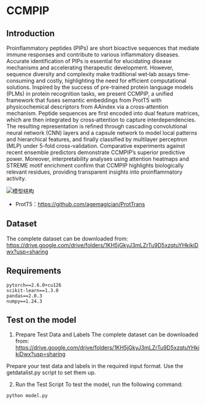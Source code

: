 # CCMPIP

## Introduction
Proinflammatory peptides (PIPs) are short bioactive sequences that mediate immune responses and contribute to various inflammatory diseases. Accurate identification of PIPs is essential for elucidating disease mechanisms and accelerating therapeutic development. However, sequence diversity and complexity make traditional wet‐lab assays time‐consuming and costly, highlighting the need for efficient computational solutions. Inspired by the success of pre-trained protein language models (PLMs) in protein recognition tasks, we present CCMPIP, a unified framework that fuses semantic embeddings from ProtT5 with physicochemical descriptors from AAindex via a cross‐attention mechanism. Peptide sequences are first encoded into dual feature matrices, which are then integrated by cross‐attention to capture interdependencies. The resulting representation is refined through cascading convolutional neural network (CNN) layers and a capsule network to model local patterns and hierarchical features, and finally classified by multilayer perceptron (MLP) under 5-fold cross-validation. Comparative experiments against recent ensemble predictors demonstrate CCMPIP’s superior predictive power. Moreover, interpretability analyses using attention heatmaps and STREME motif enrichment confirm that CCMPIP highlights biologically relevant residues, providing transparent insights into proinflammatory activity.

![模型结构](https://github.com/user-attachments/assets/6cc917e9-d87f-47a5-a574-961ffaab876f)


- ProtT5：https://github.com/agemagician/ProtTrans

## Dataset
The complete dataset can be downloaded from: 
https://drive.google.com/drive/folders/1KH5jGkyJ3mLZrTu9D5xzqtuYHkikiDwx?usp=sharing

## Requirements
```
pytorch==2.6.0+cu126  
scikit-learn==1.3.0
pandas==2.0.3
numpy==1.24.3
```

## Test on the model
1. Prepare Test Data and Labels
The complete dataset can be downloaded from:
https://drive.google.com/drive/folders/1KH5jGkyJ3mLZrTu9D5xzqtuYHkikiDwx?usp=sharing

Prepare your test data and labels in the required input format. Use the getdatalist.py script to set them up.

2. Run the Test Script
To test the model, run the following command:
```
python model.py
```
